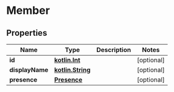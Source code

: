 # Member

## Properties
Name | Type | Description | Notes
------------ | ------------- | ------------- | -------------
**id** | [**kotlin.Int**](.md) |  |  [optional]
**displayName** | [**kotlin.String**](.md) |  |  [optional]
**presence** | [**Presence**](Presence.md) |  |  [optional]
